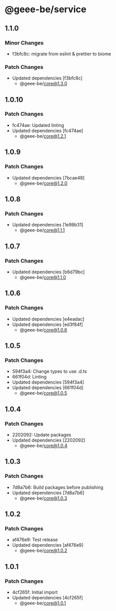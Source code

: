 # @geee-be/service

## 1.1.0

### Minor Changes

- f3bfc8c: migrate from eslint & prettier to biome

### Patch Changes

- Updated dependencies [f3bfc8c]
  - @geee-be/core@1.3.0

## 1.0.10

### Patch Changes

- fc474ae: Updated linting
- Updated dependencies [fc474ae]
  - @geee-be/core@1.2.1

## 1.0.9

### Patch Changes

- Updated dependencies [7bcae48]
  - @geee-be/core@1.2.0

## 1.0.8

### Patch Changes

- Updated dependencies [1e98b31]
  - @geee-be/core@1.1.1

## 1.0.7

### Patch Changes

- Updated dependencies [b6d79bc]
  - @geee-be/core@1.1.0

## 1.0.6

### Patch Changes

- Updated dependencies [e4eadac]
- Updated dependencies [ed3f84f]
  - @geee-be/core@1.0.6

## 1.0.5

### Patch Changes

- 594f3a4: Change types to use .d.ts
- 661f04d: Linting
- Updated dependencies [594f3a4]
- Updated dependencies [661f04d]
  - @geee-be/core@1.0.5

## 1.0.4

### Patch Changes

- 2202092: Update packages
- Updated dependencies [2202092]
  - @geee-be/core@1.0.4

## 1.0.3

### Patch Changes

- 7d8a7b6: Build packages before publishing
- Updated dependencies [7d8a7b6]
  - @geee-be/core@1.0.3

## 1.0.2

### Patch Changes

- af476e9: Test release
- Updated dependencies [af476e9]
  - @geee-be/core@1.0.2

## 1.0.1

### Patch Changes

- 4cf265f: Initial import
- Updated dependencies [4cf265f]
  - @geee-be/core@1.0.1
